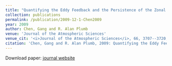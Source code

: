 ```yaml
---
title: "Quantifying the Eddy Feedback and the Persistence of the Zonal Index in an Idealized Atmospheric Model"
collection: publications
permalink: /publication/2009-12-1-Chen2009
year: 2009
author: Chen, Gang and R. Alan Plumb
venue: 'Journal of the Atmospheric Sciences'
venue_cit: '<i>Journal of the Atmospheric Sciences</i>, 66, 3707--3720, doi:10.1175/2009JAS3165.1.'
citation: 'Chen, Gang and R. Alan Plumb, 2009: Quantifying the Eddy Feedback and the Persistence of the Zonal Index in an Idealized Atmospheric Model, <i>Journal of the Atmospheric Sciences</i>, 66, 3707--3720, doi:10.1175/2009JAS3165.1.'
---
```

Download paper: [journal website](http://journals.ametsoc.org/doi/abs/10.1175/2009JAS3165.1)
